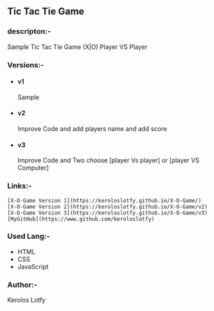 ## Tic Tac Tie Game 

### descripton:-
Sample Tic Tac Tie Game (X|O) Player VS Player 

### Versions:-
 - #### v1
    Sample
 - #### v2
    Improve Code and add players name and add score
    
 - #### v3
    Improve Code and Two choose [player Vs player] or [player VS Computer] 
    
### Links:- 
    [X-O-Game Version 1](https://keroloslotfy.github.io/X-O-Game/)
    [X-O-Game Version 2](https://keroloslotfy.github.io/X-O-Game/v2)
    [X-O-Game Version 3](https://keroloslotfy.github.io/X-O-Game/v3)
    [MyGitHub](https://www.github.com/keroloslotfy)

### Used Lang:-
 - HTML
 - CSS
 - JavaScript

### Author:-
Kerolos Lotfy
